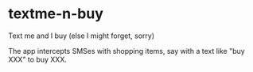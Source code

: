 textme-n-buy
============

Text me and I buy (else I might forget, sorry)

The app intercepts SMSes with shopping items, say with a text like "buy XXX" to buy XXX.